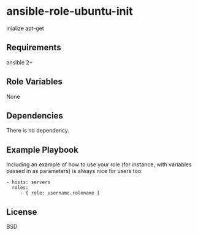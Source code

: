 ansible-role-ubuntu-init
=========

inialize apt-get

Requirements
------------

ansible 2+

Role Variables
--------------

None

Dependencies
------------

There is no dependency.

Example Playbook
----------------

Including an example of how to use your role (for instance, with variables passed in as parameters) is always nice for users too:

    - hosts: servers
      roles:
         - { role: username.rolename }

License
-------

BSD

